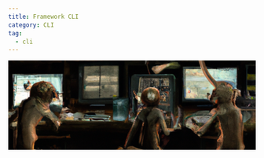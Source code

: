 ```yaml
---
title: Framework CLI
category: CLI
tag:
  - cli
---
```

![CLI](./cli.png)

<ModuleBadge module="cli" />

<!-- @include: ../../../packages/cli/README.md -->